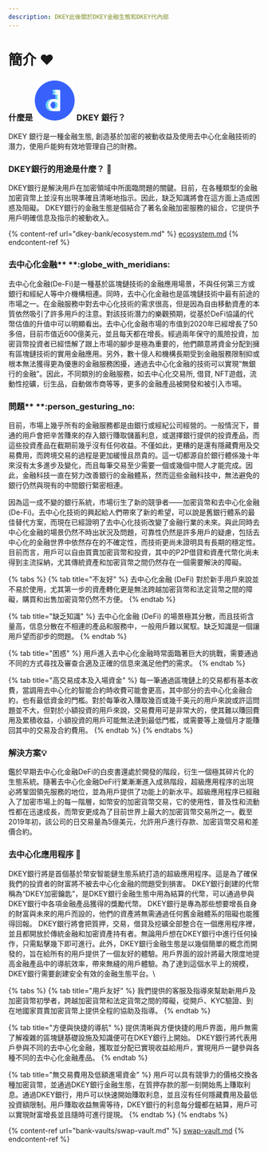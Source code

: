 ```yaml
---
description: DKEY此後關於DKEY金融生態和DKEY代內部
---
```


# 簡介 ❤️

### 什麼是 ![](.gitbook/assets/emoji.png) DKEY 銀行？

DKEY 銀行是一種金融生態, 創造基於加密的被動收益及使用去中心化金融技術的潛力，使用戶能夠有效地管理自己的財務。

### DKEY銀行的用途是什麼？ :thinking:&#x20;

DKEY銀行是解決用戶在加密領域中所面臨問題的關鍵。目前，在各種類型的金融加密貨幣上並沒有出現準確且清晰地指示。因此，缺乏知識將會在這方面上造成困惑及阻礙。 DKEY銀行的金融生態是個結合了著名金融加密服務的組合，它提供予用戶明確信息及指示的被動收入。

{% content-ref url="dkey-bank/ecosystem.md" %}
[ecosystem.md](dkey-bank/ecosystem.md)
{% endcontent-ref %}

### 去中心化金融** **:globe\_with\_meridians:&#x20;

去中心化金融(De-Fi)是一種基於區塊鏈技術的金融應用場景，不與任何第三方或銀行和經紀人等中介機構相連。同時，去中心化金融也是區塊鏈技術中最有前途的市場之一。在金融服務中對去中心化技術的需求很高，但是因為自由移動資產的本質依然吸引了許多用戶的注意。對該技術潛力的樂觀預期，從基於DeFi協議的代幣估值的升值中可以明顯看出。去中心化金融市場的市值到2020年已經增長了50多倍，目前市值近600億美元，並且每天都在增長。經過兩年保守的風險投資，加密貨幣投資者已經悟解了跟上市場的腳步是極為重要的，他們願意將資金分配到擁有區塊鏈技術的實用金融應用。另外，數十億人和機構長期受到金融服務限制抑或根本無法獲得更為優惠的金融服務困擾，通過去中心化金融的技術可以實現“無銀行的金融”。因此，不同類別的金融服務，如去中心化交易所, 借貸, NFT遊戲，流動性挖礦，衍生品，自動做市商等等，更多的金融產品被開發和被引入市場。



### 問題** **:person\_gesturing\_no:&#x20;

目前，市場上幾乎所有的金融服務都是由銀行或經紀公司經營的。一般情況下，普通的用戶會把辛苦賺來的存入銀行賺取儲蓄利息，或選擇銀行提供的投資產品，而這些投資產品在截期前幾乎沒有任何收益。不僅如此，更糟的是還有隱藏費用及交易費用，而跨境交易的過程是更加緩慢且昂貴的。這一切都源自於銀行體係幾十年來沒有太多進步及變化，而且每筆交易至少需要一個或幾個中間人才能完成。因此，金融科技一直在努力改善銀行的金融體系，然而這些金融科技中，無法避免的銀行仍然與現有的中間銀行緊密相連。&#x20;

因為這一成不變的銀行系統，市場衍生了新的競爭者——加密貨幣和去中心化金融(De-Fi)。去中心化技術的興起給人們帶來了新的希望，可以說是舊銀行體系的最佳替代方案，而現在已經證明了去中心化技術改變了金融行業的未來。與此同時去中心化金融的場景仍然不時出狀況及問題，可靠性仍然是許多用戶的疑慮，包括去中心化的金融世界中依然存在的不確定性，而技術更尚未證明具有長期的穩定性。目前而言，用戶可以自由買賣加密貨幣和投資，其中的P2P借貸和資產代幣化尚未得到主流採納，尤其傳統資產和加密貨幣之間仍然存在一個需要解決的障礙。

{% tabs %}
{% tab title="不友好" %}
去中心化金融 (DeFi) 對於新手用戶來說並不易於使用，尤其第一步的資產轉化更是無法跨越加密貨幣和法定貨幣之間的障礙，購買和出售加密貨幣仍然不方便。
{% endtab %}

{% tab title="缺乏知識" %}
去中心化金融 (DeFi) 的場景極其分散，而且技術含量高，信息分散在不相連的產品和服務中，一般用戶難以駕馭。缺乏知識是一個讓用戶望而卻步的問題。
{% endtab %}

{% tab title="困惑" %}
用戶進入去中心化金融時常面臨著巨大的挑戰，需要通過不同的方式尋找及審查合適及正確的信息來滿足他們的需求。
{% endtab %}

{% tab title="高交易成本及入場資金" %}
每一筆通過區塊鏈上的交易都有基本收費，當調用去中心化的智能合約時收費可能會更高，其中部分的去中心化金融合約，也有最低資金的門檻。對於每筆收入賺取幾百或幾千美元的用戶來說或許這問題並不大，但對於小額投資的用戶來說，交易費用可是非常大的，使其難以賺回費用及累積收益，小額投資的用戶可能無法達到最低門檻，或需要等上幾個月才能賺回其中的交易及合約費用。
{% endtab %}
{% endtabs %}

### 解決方案:bulb:&#x20;

鑑於早期去中心化金融DeFi的白皮書還處於開發的階段，衍生一個極其碎片化的生態系統。隨著去中心化金融DeFi行業漸漸進入成熟階段，超級應用程序的出現必將鞏固領先服務的地位，並為用戶提供了功能上的新水平。超級應用程序已經融入了加密市場上的每一階層，如幣安的加密貨幣交易，它的使用性，普及性和流動性都在迅速成長，而幣安更成為了目前世界上最大的加密貨幣交易所之一。截至2019年初，該公司的日交易量為5億美元，允許用戶進行存款、加密貨幣交易和差價合約。



### 去中心化應用程序 :jigsaw:&#x20;

DKEY銀行將是首個基於幣安智能鏈生態系統打造的超級應用程序。這是為了確保我們的投資者的財富將不被去中心化金融的問題受到損害。 DKEY銀行創建的代幣稱為“DKEY加密鑰匙”，是DKEY銀行金融生態中用為結算的代幣，可以通過參與DKEY銀行中各項金融產品獲得的獎勵代幣。 DKEY銀行是專為那些想要增長自身的財富與未來的用戶而設的，他們的資產將無需通過任何舊金融體系的阻礙也能獲得回報。 DKEY銀行將會把質押，交易，借貸及挖礦全部整合在一個應用程序裡，並且都開放於傳統金融和加密資產持有者。無論用戶想在DKEY銀行中進行任何操作，只需點擊幾下即可進行。此外，DKEY銀行金融生態是以幾個簡單的概念而開發的，旨在給所有的用戶提供了一個友好的體驗。用戶界面的設計將最大限度地提高金融產品中的導航效率，帶來無縫的用戶體驗。為了達到這個水平上的規模，DKEY銀行需要創建安全有效的金融生態平台。\


{% tabs %}
{% tab title="用戶友好" %}
我們提供的客服及指導來幫助新用戶及加密貨幣初學者，跨越加密貨幣和法定貨幣之間的障礙，從開戶、KYC驗證、到在地國家買賣加密貨幣上提供全程的協助及指導。
{% endtab %}

{% tab title="方便與快捷的導航" %}
提供清晰與方便快捷的用戶界面，用戶無需了解複雜的區塊鏈基礎設施及知識便可在DKEY銀行上開始。 DKEY銀行將代表用戶參與不同的去中心化金融，獲取並分配已實現收益給用戶，實現用戶一鍵參與各種不同的去中心化金融產品。
{% endtab %}

{% tab title="無交易費用及低額進場資金" %}
用戶可以具有競爭力的價格交換各種加密貨幣，並通過DKEY銀行金融生態，在質押存款的那一刻開始馬上賺取利息。通過DKEY銀行，用戶可以快速開始賺取利息，並且沒有任何隱藏費用及最低投資額限制。用戶賺取收益無需等待，DKEY銀行的利息每分鐘都在結算，用戶可以實現財富增長並且隨時可進行提現。
{% endtab %}
{% endtabs %}

{% content-ref url="bank-vaults/swap-vault.md" %}
[swap-vault.md](bank-vaults/swap-vault.md)
{% endcontent-ref %}





